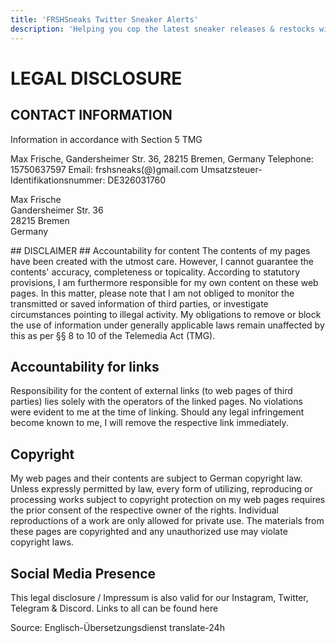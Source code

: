```yaml
---
title: 'FRSHSneaks Twitter Sneaker Alerts'
description: 'Helping you cop the latest sneaker releases & restocks with our notifications or raffle lists. Europe and UK.'
---
```


# LEGAL DISCLOSURE


## CONTACT INFORMATION
Information in accordance with Section 5 TMG<br>

Max Frische, Gandersheimer Str. 36, 28215 Bremen, Germany 
Telephone: 15750637597
Email: frshsneaks(@)gmail.com
Umsatzsteuer-Identifikationsnummer: DE326031760
<p style="-webkit-touch-callout: none; -webkit-user-select: none; -khtml-user-select: none; -moz-user-select: none; -ms-user-select: none; user-select: none;">Max Frische <br>Gandersheimer Str. 36<br>28215 Bremen<br>Germany</p>
## DISCLAIMER
## Accountability for content
The contents of my pages have been created with the utmost care. However, I cannot guarantee the contents'
accuracy, completeness or topicality. According to statutory provisions, I am furthermore responsible for
my own content on these web pages. In this matter, please note that I am not obliged to monitor
the transmitted or saved information of third parties, or investigate circumstances pointing to illegal activity.
My obligations to remove or block the use of information under generally applicable laws remain unaffected by this as per
§§ 8 to 10 of the Telemedia Act (TMG).

## Accountability for links
Responsibility for the content of
external links (to web pages of third parties) lies solely with the operators of the linked pages. No violations were
evident to me at the time of linking. Should any legal infringement become known to me, I will remove the respective
link immediately.

## Copyright
My web pages and their contents are subject to German copyright law. Unless
expressly permitted by law, every form of utilizing, reproducing or processing
works subject to copyright protection on my web pages requires the prior consent of the respective owner of the rights.
Individual reproductions of a work are only allowed for private use.
The materials from these pages are copyrighted and any unauthorized use may violate copyright laws.

## Social Media Presence
This legal disclosure / Impressum is also valid for our Instagram, Twitter, Telegram & Discord. Links to all can be found here

 

Source: Englisch-Übersetzungsdienst translate-24h